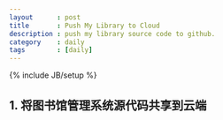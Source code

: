 ```yaml
---
layout      : post
title       : Push My Library to Cloud
description : push my library source code to github.
category    : daily
tags        : [daily]
---
```

{% include JB/setup %}

## 1. 将图书馆管理系统源代码共享到云端